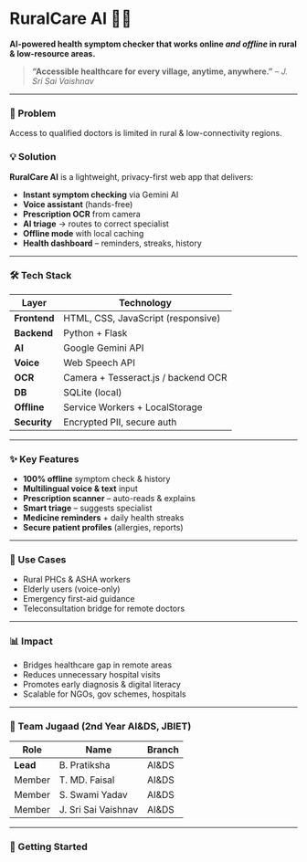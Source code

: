 # RuralCare AI 🏥🌾  
**AI-powered health symptom checker that works online *and offline* in rural & low-resource areas.**

> **“Accessible healthcare for every village, anytime, anywhere.”** – *J. Sri Sai Vaishnav*

---

### 🚀 Problem  
Access to qualified doctors is limited in rural & low-connectivity regions.

### 💡 Solution  
**RuralCare AI** is a lightweight, privacy-first web app that delivers:
- **Instant symptom checking** via Gemini AI  
- **Voice assistant** (hands-free)  
- **Prescription OCR** from camera  
- **AI triage** → routes to correct specialist  
- **Offline mode** with local caching  
- **Health dashboard** – reminders, streaks, history  

---

### 🛠 Tech Stack  
| Layer       | Technology                              |
|-------------|-----------------------------------------|
| **Frontend**| HTML, CSS, JavaScript (responsive)      |
| **Backend** | Python + Flask                          |
| **AI**      | Google Gemini API                       |
| **Voice**   | Web Speech API                          |
| **OCR**     | Camera + Tesseract.js / backend OCR     |
| **DB**      | SQLite (local)                          |
| **Offline** | Service Workers + LocalStorage          |
| **Security**| Encrypted PII, secure auth              |

---

### ✨ Key Features  
- **100% offline** symptom check & history  
- **Multilingual voice & text** input  
- **Prescription scanner** – auto-reads & explains  
- **Smart triage** – suggests specialist  
- **Medicine reminders** + daily health streaks  
- **Secure patient profiles** (allergies, reports)  

---

### 🎯 Use Cases  
- Rural PHCs & ASHA workers  
- Elderly users (voice-only)  
- Emergency first-aid guidance  
- Teleconsultation bridge for remote doctors  

---

### 📊 Impact  
- Bridges healthcare gap in remote areas  
- Reduces unnecessary hospital visits  
- Promotes early diagnosis & digital literacy  
- Scalable for NGOs, gov schemes, hospitals  

---

### 👥 Team Jugaad (2nd Year AI&DS, JBIET)  
| Role       | Name                  | Branch      |
|------------|-----------------------|---------------|
| **Lead**   | B. Pratiksha          | AI&DS         |
| Member     | T. MD. Faisal         | AI&DS         |
| Member     | S. Swami Yadav        | AI&DS         |
| Member     | J. Sri Sai Vaishnav   | AI&DS         |

---

### 🚀 Getting Started  
